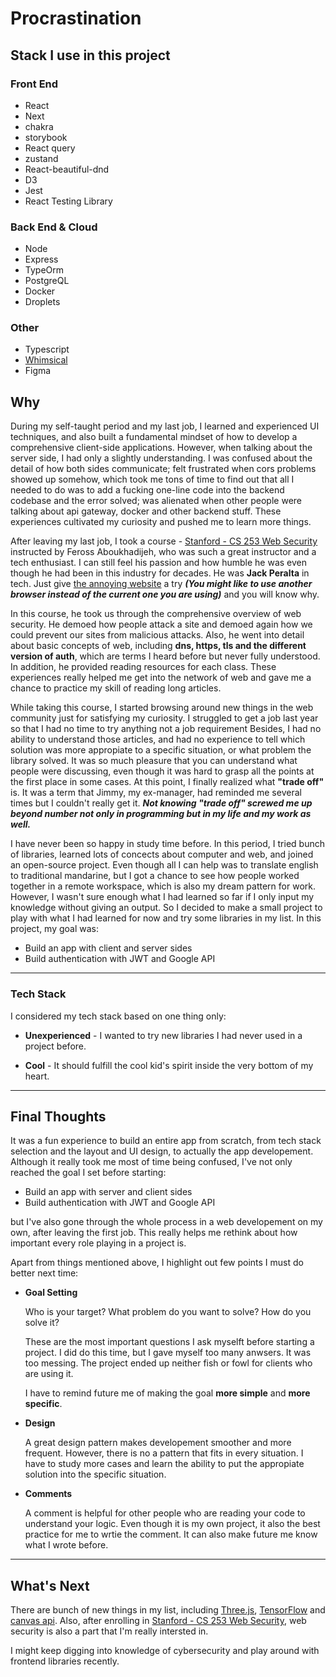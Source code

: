 # Procrastination

## Stack I use in this project

### Front End 

- React 
- Next 
- chakra 
- storybook 
- React query 
- zustand 
- React-beautiful-dnd
- D3
- Jest
- React Testing Library

### Back End & Cloud

- Node
- Express
- TypeOrm
- PostgreQL
- Docker
- Droplets

### Other

- Typescript
- [Whimsical](https://whimsical.com/)
- Figma

## Why

During my self-taught period and my last job, I learned and experienced UI techniques, and also built a fundamental mindset of how to develop a comprehensive client-side applications. However, when talking about the server side, I had only a slightly understanding. I was confused about the detail of how both sides communicate; felt frustrated when cors problems showed up somehow, which took me tons of time to find out that all I needed to do was to add a fucking one-line code into the backend codebase and the error solved; was alienated when other people were talking about api gateway, docker and other backend stuff. These experiences cultivated my curiosity and pushed me to learn more things.

After leaving my last job, I took a course - [Stanford - CS 253 Web Security](https://web.stanford.edu/class/cs253) instructed by Feross Aboukhadijeh, who was such a great instructor and a tech enthusiast. I can still feel his passion and how humble he was even though he had been in this industry for decades. He was **Jack Peralta** in tech. Just give [the annoying website](https://theannoyingsite.com/) a try **_(You might like to use another browser instead of the current one you are using)_** and you will know why.

In this course, he took us through the comprehensive overview of web security. He demoed how people attack a site and demoed again how we could prevent our sites from malicious attacks. Also, he went into detail about basic concepts of web, including **dns, https, tls and the different version of auth**, which are terms I heard before but never fully understood. In addition, he provided reading resources for each class. These experiences really helped me get into the network of web and gave me a chance to practice my skill of reading long articles.

While taking this course, I started browsing around new things in the web community just for satisfying my curiosity. I struggled to get a job last year so that I had no time to try anything not a job requirement Besides, I had no ability to understand those articles, and had no experience to tell which solution was more appropiate to a specific situation, or what problem the library solved. It was so much pleasure that you can understand what people were discussing, even though it was hard to grasp all the points at the first place in some cases. At this point, I finally realized what **"trade off"** is. It was a term that Jimmy, my ex-manager, had reminded me several times but I couldn't really get it. **_Not knowing "trade off" screwed me up beyond number not only in programming but in my life and my work as well._**

I have never been so happy in study time before. In this period, I tried bunch of libraries, learned lots of concects about computer and web, and joined an open-source project. Even though all I can help was to translate english to traditional mandarine, but I got a chance to see how people worked together in a remote workspace, which is also my dream pattern for work. However, I wasn't sure enough what I had learned so far if I only input my knowledge without giving an output. So I decided to make a small project to play with what I had learned for now and try some libraries in my list. In this project, my goal was:

- Build an app with client and server sides
- Build authentication with JWT and Google API

---

### Tech Stack

I considered my tech stack based on one thing only:

- **Unexperienced** - I wanted to try new libraries I had never used in a project before.

- **Cool** - It should fulfill the cool kid's spirit inside the very bottom of my heart.

---


## Final Thoughts

It was a fun experience to build an entire app from scratch, from tech stack selection and the layout and UI design, to actually the app developement. Although it really took me most of time being confused, I've not only reached the goal I set before starting:

- Build an app with server and client sides
- Build authentication with JWT and Google API

but I've also gone through the whole process in a web developement on my own, after leaving the first job. This really helps me rethink about how important every role playing in a project is.

Apart from things mentioned above, I highlight out few points I must do better next time:

- **Goal Setting**

  Who is your target? What problem do you want to solve? How do you solve it?

  These are the most important questions I ask myselft before starting a project. I did do this time, but I gave myself too many anwsers. It was too messing. The project ended up neither fish or fowl for clients who are using it.

  I have to remind future me of making the goal **more simple** and **more specific**.

- **Design**

  A great design pattern makes developement smoother and more frequent. However, there is no a pattern that fits in every situation. I have to study more cases and learn the ability to put the appropiate solution into the specific situation.

- **Comments**

  A comment is helpful for other people who are reading your code to understand your logic. Even though it is my own project, it also the best practice for me to wrtie the comment. It can also make future me know what I wrote before.

---

## What's Next

There are bunch of new things in my list, including [Three.js](https://threejs.org/), [TensorFlow](https://github.com/tensorflow/tfjs) and [canvas api](https://developer.mozilla.org/en-US/docs/Web/API/Canvas_API). Also, after enrolling in [Stanford - CS 253 Web Security](https://web.stanford.edu/class/cs253), web security is also a part that I'm really intersted in.

I might keep digging into knowledge of cybersecurity and play around with frontend libraries recently.

